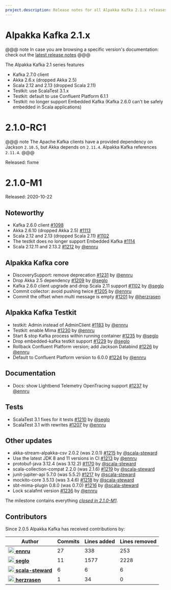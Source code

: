 ```yaml
---
project.description: Release notes for all Alpakka Kafka 2.1.x releases.
---
```

# Alpakka Kafka 2.1.x

@@@ note
In case you are browsing a specific version's documentation: check out the [latest release notes](https://doc.akka.io/docs/alpakka-kafka/current/release-notes/index.html)
@@@

The Alpakka Kafka 2.1 series features

* Kafka 2.7.0 client
* Akka 2.6.x (dropped Akka 2.5)
* Scala 2.12 and 2.13 (dropped Scala 2.11)
* Testkit: use ScalaTest 3.1.x
* Testkit: default to use Confluent Platform 6.1.1
* Testkit: no longer support Embedded Kafka (Kafka 2.6.0 can't be safely embedded in Scala applications)

# 2.1.0-RC1

@@@ note
The Apache Kafka clients have a provided dependency on Jackson `2.10.5`, but Akka depends on `2.11.4`.
Alpakka Kafka references `2.11.4`.
@@@

Released: fixme



# 2.1.0-M1

Released: 2020-10-22

## Noteworthy

* Kafka 2.6.0 client [#1098](https://github.com/akka/alpakka-kafka/issues/1098)
* Akka 2.6.10 (dropped Akka 2.5) [#1113](https://github.com/akka/alpakka-kafka/issues/1113)
* Scala 2.12 and 2.13 (dropped Scala 2.11) [#1102](https://github.com/akka/alpakka-kafka/issues/1102)
* The testkit does no longer support Embedded Kafka [#1114](https://github.com/akka/alpakka-kafka/issues/1114)
* Scala 2.12.11 and 2.13.2 [#1212](https://github.com/akka/alpakka-kafka/issues/1212) by [@ennru](https://github.com/ennru)

## Alpakka Kafka core

- DiscoverySupport: remove deprecation [#1231](https://github.com/akka/alpakka-kafka/issues/1231) by [@ennru](https://github.com/ennru)
- Drop Akka 2.5 dependency [#1209](https://github.com/akka/alpakka-kafka/issues/1209) by [@seglo](https://github.com/seglo)
- Kafka 2.6.0 client upgrade and drop Scala 2.11 support [#1102](https://github.com/akka/alpakka-kafka/issues/1102) by [@seglo](https://github.com/seglo)
- Commit collector: avoid pushing twice [#1205](https://github.com/akka/alpakka-kafka/issues/1205) by [@ennru](https://github.com/ennru)
- Commit the offset when multi message is empty [#1201](https://github.com/akka/alpakka-kafka/issues/1201) by [@herzrasen](https://github.com/herzrasen)

## Alpakka Kafka Testkit

- testkit: Admin instead of AdminClient [#1183](https://github.com/akka/alpakka-kafka/issues/1183) by [@ennru](https://github.com/ennru)
- Testkit: enable Mima [#1230](https://github.com/akka/alpakka-kafka/issues/1230) by [@ennru](https://github.com/ennru)
- Start & stop Kafka process within running container [#1235](https://github.com/akka/alpakka-kafka/issues/1235) by [@seglo](https://github.com/seglo)
- Drop embedded-kafka testkit support [#1229](https://github.com/akka/alpakka-kafka/issues/1229) by [@seglo](https://github.com/seglo)
- Rollback Confluent Platform version; add Jackson Databind [#1226](https://github.com/akka/alpakka-kafka/issues/1226) by [@ennru](https://github.com/ennru)
- Default to Confluent Platform version to 6.0.0 [#1224](https://github.com/akka/alpakka-kafka/issues/1224) by [@ennru](https://github.com/ennru)

## Documentation

- Docs: show Lightbend Telemetry OpenTracing support [#1237](https://github.com/akka/alpakka-kafka/issues/1237) by [@ennru](https://github.com/ennru)

## Tests

- ScalaTest 3.1 fixes for it tests [#1210](https://github.com/akka/alpakka-kafka/issues/1210) by [@seglo](https://github.com/seglo)
- ScalaTest 3.1 with rewrites [#1207](https://github.com/akka/alpakka-kafka/issues/1207) by [@ennru](https://github.com/ennru)

## Other updates

- akka-stream-alpakka-csv 2.0.2 (was 2.0.1) [#1215](https://github.com/akka/alpakka-kafka/issues/1215) by [@scala-steward](https://github.com/scala-steward)
- Use the latest JDK 8 and 11 versions in CI [#1213](https://github.com/akka/alpakka-kafka/issues/1213) by [@ennru](https://github.com/ennru)
- protobuf-java 3.12.4 (was 3.12.2) [#1170](https://github.com/akka/alpakka-kafka/issues/1170) by [@scala-steward](https://github.com/scala-steward)
- scala-collection-compat 2.2.0 (was 2.1.6) [#1219](https://github.com/akka/alpakka-kafka/issues/1219) by [@scala-steward](https://github.com/scala-steward)
- junit-jupiter-api 5.7.0 (was 5.5.2) [#1217](https://github.com/akka/alpakka-kafka/issues/1217) by [@scala-steward](https://github.com/scala-steward)
- mockito-core 3.5.13 (was 3.4.6) [#1218](https://github.com/akka/alpakka-kafka/issues/1218) by [@scala-steward](https://github.com/scala-steward)
- sbt-mima-plugin 0.8.0 (was 0.7.0) [#1216](https://github.com/akka/alpakka-kafka/issues/1216) by [@scala-steward](https://github.com/scala-steward)
- Lock scalafmt version [#1236](https://github.com/akka/alpakka-kafka/issues/1236) by [@ennru](https://github.com/ennru)

The milestone contains everything [*closed in 2.1.0-M1*](https://github.com/akka/alpakka-kafka/issues?q=is%3Aclosed+milestone%3A2.1.0-M1).

## Contributors

Since 2.0.5 Alpakka Kafka has received contributions by:

| Author | Commits | Lines added | Lines removed |
| ------ | ------- | ----------- | ------------- |
| [<img width="20" alt="ennru" src="https://avatars3.githubusercontent.com/u/458526?v=4&amp;s=40"/> **ennru**](https://github.com/ennru) | 27 | 338 | 253 |
| [<img width="20" alt="seglo" src="https://avatars2.githubusercontent.com/u/1148412?v=4&amp;s=40"/> **seglo**](https://github.com/seglo) | 11 | 1577 | 2228 |
| [<img width="20" alt="scala-steward" src="https://avatars1.githubusercontent.com/u/43047562?v=4&amp;s=40"/> **scala-steward**](https://github.com/scala-steward) | 6 | 6 | 6 |
| [<img width="20" alt="herzrasen" src="https://avatars3.githubusercontent.com/u/20834977?v=4&amp;s=40"/> **herzrasen**](https://github.com/herzrasen) | 1 | 34 | 0 |
